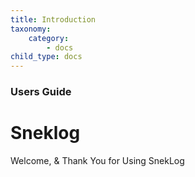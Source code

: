 ```yaml
---
title: Introduction
taxonomy:
    category:
        - docs
child_type: docs
---
```


### Users Guide

# Sneklog

Welcome, & Thank You for Using SnekLog
